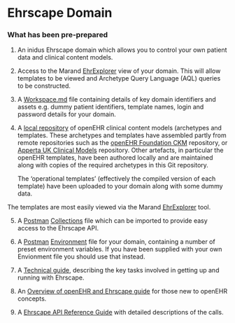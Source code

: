 # Ehrscape Domain

### What has been pre-prepared

1. An inidus Ehrscape domain which allows you to control your own patient data and clinical content models.

2. Access to the Marand [EhrExplorer](https://test.operon.systems/explorer) view of your domain. This will allow templates to be viewed and Archetype Query Language (AQL) queries to be constructed.

3. A [Workspace.md](/docs/workspace.md) file containing details of key domain identifiers and assets e.g. dummy patient identifiers, template names, login and password details for your domain.

4. A [local repository](/models) of openEHR clinical content models (archetypes and templates. These archetypes and templates have assembled partly from remote repositories such as the [openEHR Foundation CKM](http://openehr.org/ckm) repository, or [Apperta UK Clinical Models](http://ckm.apperta.org.uk/ckm) repository. Other artefacts, in particular the openEHR templates, have been authored locally and are maintained along with copies of the required archetypes in this Git repository.

	The ‘operational templates’ (effectively the compiled version 	of each template) have been uploaded to your domain along with some dummy data.

The templates are most easily viewed via the Marand [EhrExplorer](test.operon.systems/explorer) tool.

5. A [Postman](https://www.getpostman.com/) [Collections](/docs/domain/openEHR_Ehrscape.postman_collection.json) file which can be imported to provide easy access to the Ehrscape API.

6. A [Postman](https://www.getpostman.com/) [Environment](/docs/domain/C4H_Domain.postman_environment) file for your domain, containing a number of preset environment variables. If you have been supplied with your own Envionment file you should use that instead.

7. A [Technical guide](/docs/scenarios/tech_guide.md), describing the key tasks involved in getting up and running with Ehrscape.

8. An [Overview of openEHR and Ehrscape guide](/docs/openehr/openehr_intro.md) for those new to openEHR concepts.

9. A [Ehrscape API Reference Guide](https://dev.ehrscape.com/documentation.html) with detailed descriptions of the calls.
